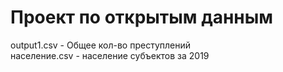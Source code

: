 # Проект по открытым данным
 output1.csv - Общее кол-во преступлений \
 население.csv - население субъектов за 2019
